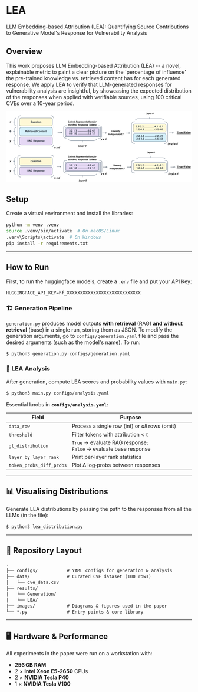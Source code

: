 # LEA
LLM Embedding-based Attribution (LEA): Quantifying Source Contributions to Generative Model's Response for Vulnerability Analysis

## Overview
This work proposes LLM Embedding-based Attribution (LEA) -- a novel, explainable metric to paint a clear picture on the `percentage of influence' the pre-trained knowledge vs. retrieved content has for each generated response. We apply LEA to verify that LLM-generated responses for vulnerability analysis are insightful, by showcasing the expected distribution of the responses when applied with verifiable sources, using 100 critical CVEs over a 10-year period.

<p align="center">
  <img src="images/dependency_process.PNG" alt="LEA end‑to‑end pipeline"/>
</p>



## Setup
Create a virtual environment and install the libraries:

```sh
python -m venv .venv
source .venv/bin/activate  # On macOS/Linux
.venv\Scripts\activate  # On Windows
pip install -r requirements.txt
```

---

## How to Run

First, to run the huggingface models, create a `.env` file and put your API Key:

```env
HUGGINGFACE_API_KEY=hf_XXXXXXXXXXXXXXXXXXXXXXXXXXXX
```


### 🏗️ Generation Pipeline

`generation.py` produces model outputs **with retrieval** (RAG) **and without retrieval** (base) in a single run, storing them as JSON. To modify the generation arguments, go to `configs/generation.yaml` file and pass the desired arguments (such as the model's name). To run:

```bash
$ python3 generation.py configs/generation.yaml 
```




### 🧮 LEA Analysis

After generation, compute LEA scores and probability values with `main.py`:

```bash
$ python3 main.py configs/analysis.yaml
```

Essential knobs in **`configs/analysis.yaml`**:

| Field                    | Purpose                                                          |
| ------------------------ | ----------------------------------------------------             |
| `data_row`               | Process a single row (int) or *all* rows (omit)                  |
| `threshold`              | Filter tokens with attribution < τ                               |
| `gt_distribution`        | `True` → evaluate RAG response; `False` → evaluate base response |
| `layer_by_layer_rank`    | Print per‑layer rank statistics                                  |
| `token_probs_diff_probs` | Plot Δ log‑probs between responses                               |

---

## 📊 Visualising Distributions

Generate LEA distributions by passing the path to the responses from all the LLMs (in the file):

```bash
$ python3 lea_distribution.py
```

---

## 📂 Repository Layout

```text
.
├── configs/           # YAML configs for generation & analysis
├── data/              # Curated CVE dataset (100 rows)
│   └── cve_data.csv
├── results/
│   └── Generation/
│   └── LEA/          
├── images/            # Diagrams & figures used in the paper
└── *.py               # Entry points & core library
```

---


## 🖥️ Hardware & Performance

All experiments in the paper were run on a workstation with:

* **256 GB RAM**
* 2 × **Intel Xeon E5‑2650** CPUs
* 2 × **NVIDIA Tesla P40**
* 1 × **NVIDIA Tesla V100**
